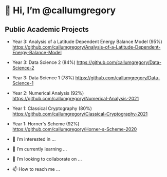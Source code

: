 # 👋 Hi, I’m @callumgregory

## Public Academic Projects

- Year 3: Analysis of a Latitude Dependent Energy Balance Model (95%) https://github.com/callumgregory/Analysis-of-a-Latitude-Dependent-Energy-Balance-Model
- Year 3: Data Science 2 (84%) https://github.com/callumgregory/Data-Science-2
- Year 3: Data Science 1 (78%) https://github.com/callumgregory/Data-Science-1
- Year 2: Numerical Analysis (92%) https://github.com/callumgregory/Numerical-Analysis-2021
- Year 1: Classical Cryptography (80%) https://github.com/callumgregory/Classical-Cryptography-2021
- Year 1: Horner's Scheme (92%) https://github.com/callumgregory/Horner-s-Scheme-2020

- 👀 I’m interested in ...
- 🌱 I’m currently learning ...
- 💞️ I’m looking to collaborate on ...
- 📫 How to reach me ...

<!---
callumgregory/callumgregory is a ✨ special ✨ repository because its `README.md` (this file) appears on your GitHub profile.
You can click the Preview link to take a look at your changes.
--->
